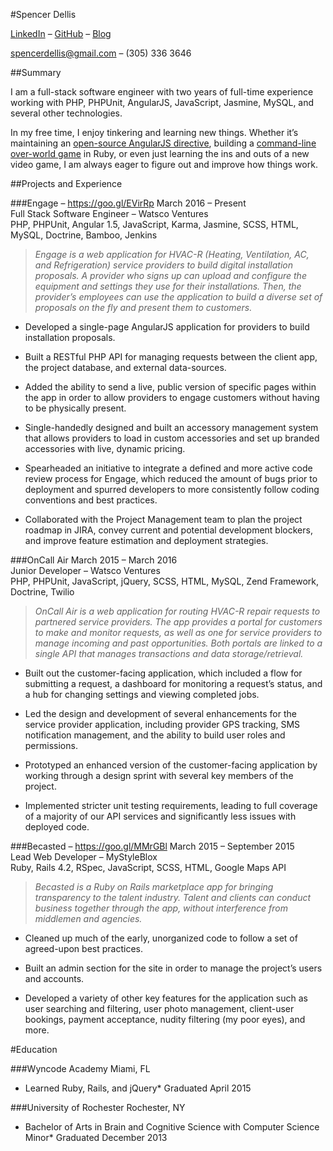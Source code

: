 #Spencer Dellis

[LinkedIn](https://www.linkedin.com/in/spencerdellis) –
[GitHub](https://github.com/MuseofMoose) –
[Blog](https://medium.com/@spencerdellis)

spencerdellis@gmail.com – (305) 336 3646

##Summary

I am a full-stack software engineer with two years of full-time experience working with PHP, PHPUnit, AngularJS, JavaScript, Jasmine, MySQL, and several other technologies.

In my free time, I enjoy tinkering and learning new things. Whether it’s maintaining an [open-source AngularJS directive](https://github.com/MuseofMoose/SearchSelect), building a [command-line over-world game](https://github.com/MuseofMoose/Terminal_Overworld_Game) in Ruby, or even just learning the ins and outs of a new video game, I am always eager to figure out and improve how things work.

##Projects and Experience

###Engage – <https://goo.gl/EVirRp> 
March 2016 – Present  
Full Stack Software Engineer – Watsco Ventures  
PHP, PHPUnit, Angular 1.5, JavaScript, Karma, Jasmine, SCSS, HTML, MySQL, Doctrine, Bamboo, Jenkins
>
> *Engage is a web application for HVAC-R (Heating, Ventilation, AC, and
> Refrigeration) service providers to build digital installation
> proposals. A provider who signs up can upload and configure the
> equipment and settings they use for their installations. Then, the
> provider’s employees can use the application to build a diverse set of
> proposals on the fly and present them to customers.*

-   Developed a single-page AngularJS application for providers to build
    installation proposals.

-   Built a RESTful PHP API for managing requests between the client
    app, the project database, and external data-sources.

-   Added the ability to send a live, public version of specific pages
    within the app in order to allow providers to engage customers
    without having to be physically present.

-   Single-handedly designed and built an accessory management system
    that allows providers to load in custom accessories and set up
    branded accessories with live, dynamic pricing.

-   Spearheaded an initiative to integrate a defined and more active
    code review process for Engage, which reduced the amount of bugs
    prior to deployment and spurred developers to more consistently
    follow coding conventions and best practices.

-   Collaborated with the Project Management team to plan the project
    roadmap in JIRA, convey current and potential development blockers,
    and improve feature estimation and deployment strategies.

###OnCall Air 
March 2015 – March 2016  
Junior Developer – Watsco Ventures  
PHP, PHPUnit, JavaScript, jQuery, SCSS, HTML, MySQL, Zend Framework, Doctrine, Twilio
>
> *OnCall Air is a web application for routing HVAC-R repair requests to
> partnered service providers. The app provides a portal for customers
> to make and monitor requests, as well as one for service providers to
> manage incoming and past opportunities. Both portals are linked to a
> single API that manages transactions and data storage/retrieval.*

-   Built out the customer-facing application, which included a flow for
    submitting a request, a dashboard for monitoring a request’s status,
    and a hub for changing settings and viewing completed jobs.

-   Led the design and development of several enhancements for the
    service provider application, including provider GPS tracking, SMS
    notification management, and the ability to build user roles
    and permissions.

-   Prototyped an enhanced version of the customer-facing application by
    working through a design sprint with several key members of
    the project.

-   Implemented stricter unit testing requirements, leading to full
    coverage of a majority of our API services and significantly less
    issues with deployed code.

###Becasted – <https://goo.gl/MMrGBl>
March 2015 – September 2015  
Lead Web Developer – MyStyleBlox  
Ruby, Rails 4.2, RSpec, JavaScript, SCSS, HTML, Google Maps API
>
> *Becasted is a Ruby on Rails marketplace app for bringing transparency
> to the talent industry. Talent and clients can conduct business
> together through the app, without interference from middlemen and
> agencies.*

-   Cleaned up much of the early, unorganized code to follow a set of
    agreed-upon best practices.

-   Built an admin section for the site in order to manage the project’s
    users and accounts.

-   Developed a variety of other key features for the application such
    as user searching and filtering, user photo management, client-user
    bookings, payment acceptance, nudity filtering (my poor eyes),
    and more.

#Education

###Wyncode Academy Miami, FL  
- Learned Ruby, Rails, and jQuery* Graduated April 2015

###University of Rochester Rochester, NY  
- Bachelor of Arts in Brain and Cognitive Science with Computer Science
Minor* Graduated December 2013
